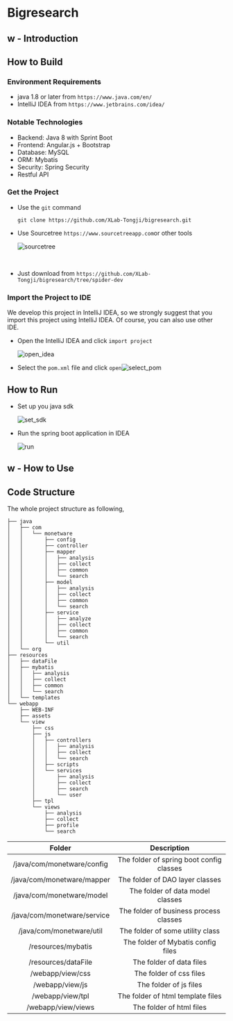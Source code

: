 # Bigresearch

## w - Introduction

> 

## How to Build

### Environment Requirements

- java 1.8 or later from `https://www.java.com/en/`
- IntelliJ IDEA from `https://www.jetbrains.com/idea/`

### Notable Technologies

- Backend: Java 8 with Sprint Boot
- Frontend: Angular.js + Bootstrap
- Database: MySQL
- ORM: Mybatis
- Security: Spring Security
- Restful API

### Get the Project

- Use the `git` command

  ```
  git clone https://github.com/XLab-Tongji/bigresearch.git
  ```

- Use Sourcetree `https://www.sourcetreeapp.com`or other tools

  ![sourcetree](./images/readme/sourcetree.png)

  ​

- Just download from `https://github.com/XLab-Tongji/bigresearch/tree/spider-dev`

### Import the Project to IDE

We develop this project in IntelliJ IDEA, so we strongly suggest that you import this project using  IntelliJ IDEA. Of course, you can also  use other IDE. 

- Open the IntelliJ IDEA and click `import project`

  ![open_idea](./images/readme/open_idea.png)

- Select the `pom.xml` file and click `open`![select_pom](./images/readme/select_pom.png)

## How to Run

- Set up you java sdk

  ![set_sdk](./images/readme/set_sdk.png)

- Run the spring boot application in IDEA

  ![run](./images/readme/run.png)

## w - How to Use

> 

## Code Structure

The whole project structure as following, 

```
├── java
│   ├── com
│   │   └── monetware
│   │       ├── config
│   │       ├── controller
│   │       ├── mapper
│   │       │   ├── analysis
│   │       │   ├── collect
│   │       │   ├── common
│   │       │   └── search
│   │       ├── model
│   │       │   ├── analysis
│   │       │   ├── collect
│   │       │   ├── common
│   │       │   └── search
│   │       ├── service
│   │       │   ├── analyze
│   │       │   ├── collect
│   │       │   ├── common
│   │       │   └── search
│   │       └── util
│   └── org
├── resources
│   ├── dataFile
│   ├── mybatis
│   │   ├── analysis
│   │   ├── collect
│   │   ├── common
│   │   └── search
│   └── templates
└── webapp
    ├── WEB-INF
    ├── assets
    └── view
        ├── css
        ├── js
        │   ├── controllers
        │   │   ├── analysis
        │   │   ├── collect
        │   │   └── search
        │   ├── scripts
        │   └── services
        │       ├── analysis
        │       ├── collect
        │       ├── search
        │       └── user
        ├── tpl
        └── views
            ├── analysis
            ├── collect
            ├── profile
            └── search
```

|           Folder            |               Description                |
| :-------------------------: | :--------------------------------------: |
| /java/com/monetware/config  | The folder of spring boot config classes |
| /java/com/monetware/mapper  |     The folder of DAO layer classes      |
|  /java/com/monetware/model  |     The folder of data model classes     |
| /java/com/monetware/service |  The folder of business process classes  |
|  /java/com/monetware/util   |     The folder of some utility class     |
|     /resources/mybatis      |    The folder of Mybatis config files    |
|     /resources/dataFile     |         The folder of data files         |
|      /webapp/view/css       |         The folder of css files          |
|       /webapp/view/js       |          The folder of js files          |
|      /webapp/view/tpl       |    The folder of html template files     |
|     /webapp/view/views      |         The folder of html files         |

